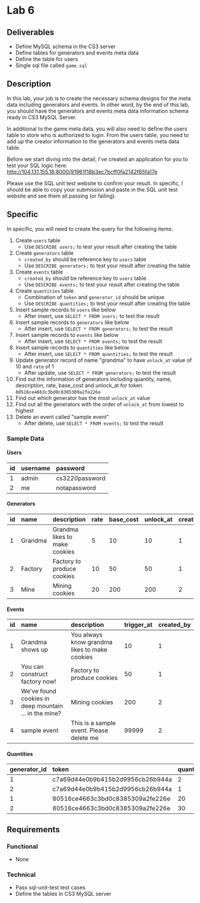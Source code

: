 # Lab 6

## Deliverables

* Define MySQL schema in the CS3 server
* Define tables for generators and events meta data
* Define the table for users
* Single sql file called `game.sql`

## Description

In this lab, your job is to create the necessary schema designs for the meta
data including generators and events. In other word, by the end of this lab, you
should have the generators and events meta data information schema ready in CS3
MySQL Server.

In additional to the game meta data, you will also need to define the users table
to store who is authorized to login. From the users table, you need to add up the
creator information to the generators and events meta data table.

Before we start diving into the detail, I've created an application for you
to test your SQL logic here:
http://104.131.155.18:8000/91961f18b3ec7bcff0fa2142f65fa17e

Please use the SQL unit test website to confirm your result. In specific, I
should be able to copy your submission and paste in the SQL unit test
website and see them all passing (or failing).

## Specific

In specific, you will need to create the query for the following items:

1. Create `users` table
    * Use `DESCRIBE users;` to test your result after creating the table
2. Create `generators` table
    - `created_by` should be reference key to `users` table
    * Use `DESCRIBE generators;` to test your result after creating the table
3. Create `events` table
    - `created_by` should be reference key to `users` table
    * Use `DESCRIBE events;` to test your result after creating the table
4. Create `quantities` table
    - Combination of `token` and `generator_id` should be unique
    * Use `DESCRIBE quantities;` to test your result after creating the table
5. Insert sample records to `users` like below
    * After insert, use `SELECT * FROM users;` to test the result
6. Insert sample records to `generators` like below
    * After insert, use `SELECT * FROM generators;` to test the result
7. Insert sample records to `events` like below
    * After insert, use `SELECT * FROM events;` to test the result
8. Insert sample records to `quantities` like below
    * After insert, use `SELECT * FROM quantities;` to test the result
9. Update generator record of name "grandma" to have `unlock_at` value of 10 and `rate` of 1
    * After update, use `SELECT * FROM generators;` to test the result
10. Find out the information of generators including quantity, name, description, rate, base_cost and unlock_at for token `80516ce4663c3bd0c8385309a2fe226e`
11. Find out which generator has the most `unlock_at` value
12. Find out all the generators with the order of `unlock_at` from lowest to highest
13. Delete an event called "sample event"
    * After delete, use `SELECT * FROM events;` to test the result

### Sample Data

#### Users

| id | username | password |
| :-- | :-- | :-- |
| 1 | admin | cs3220password |
| 2 | me | notapassword |

#### Generators

| id | name | description | rate | base_cost | unlock_at | created_by |
| :-- | :-- | :-- | :-- | :-- | :-- | :-- |
| 1 | Grandma | Grandma likes to make cookies | 5 | 10 | 10 | 1 |
| 2 | Factory | Factory to produce cookies | 10 | 50 | 50 | 1 |
| 3 | Mine | Mining cookies | 20 | 200 | 200 | 2 |

#### Events

| id | name | description | trigger_at | created_by |
| :-- | :-- | :-- | :-- | :-- |
| 1 | Grandma shows up | You always know grandma likes to make cookies | 10 | 1 |
| 2 | You can construct factory now! | Factory to produce cookies | 50 | 1 |
| 3 | We've found cookies in deep mountain ... in the mine? | Mining cookies | 200 | 2 |
| 4 | sample event | This is a sample event. Please delete me | 99999 | 2 |

#### Quantities

| generator_id | token | quantity |
| :-- | :-- | :-- |
| 1 | c7a69d44e0b9b415b2d9956cb26b944a | 2 |
| 2 | c7a69d44e0b9b415b2d9956cb26b944a | 1 |
| 1 | 80516ce4663c3bd0c8385309a2fe226e | 20 |
| 2 | 80516ce4663c3bd0c8385309a2fe226e | 30 |

## Requirements

### Functional

* None

### Technical

* Pass sql-unit-test test cases
* Define the tables in CS3 MySQL server
